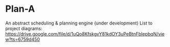 # Plan-A
An abstract scheduling &amp; planning engine (under development)
List to project diagrams: https://drive.google.com/file/d/1uQo8KfskgvY81kdOY3uPeBtnFbIepbqN/view?ts=6759d450

